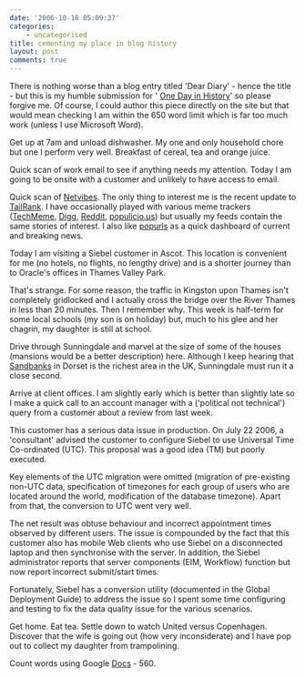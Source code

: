 ```yaml
---
date: '2006-10-18 05:09:37'
categories:
    - uncategorised
title: cementing my place in blog history
layout: post
comments: true
---
```

There is nothing worse than a blog entry titled 'Dear Diary' - hence
the title - but this is my humble submission for '
[One Day in History](http://www.historymatters.org.uk/output/page96.asp)'
so please forgive me. Of course, I could author this piece directly on
the site but that would mean checking I am within the 650 word limit
which is far too much work (unless I use Microsoft Word).

Get up at 7am and unload dishwasher. My one and only household chore but
one I perform very well. Breakfast of cereal, tea and orange juice.

Quick scan of work email to see if anything needs my attention. Today I
am going to be onsite with a customer and unlikely to have access to
email.

Quick scan of
[Netvibes](http://www.nbrightside.com/blog/2006/05/25/good-vibes-from-netvibes/).
The only thing to interest me is the recent update to
[TailRank](http://blog.tailrank.com/2006/10/tailrank_20_is_.html).
I have occasionally played with various meme trackers
([TechMeme](http://techmeme.com/), [Digg](http://digg.com/),
[Reddit](http://reddit.com/), [populicio.us](http://populicio.us/)) but
usually my feeds contain the same stories of interest. I also like
[popurls](http://popurls.com/) as a quick dashboard of current and
breaking news.

Today I am visiting a Siebel customer in Ascot. This location is
convenient for me (no hotels, no flights, no lengthy drive) and is a
shorter journey than to Oracle's offices in Thames Valley Park.

That's strange. For some reason, the traffic in Kingston upon Thames
isn't completely gridlocked and I actually cross the bridge over the
River Thames in less than 20 minutes. Then I remember why. This week is
half-term for some local schools (my son is on holiday) but, much to his
glee and her chagrin, my daughter is still at school.

Drive through Sunningdale and marvel at the size of some of the houses
(mansions would be a better description) here. Although I keep hearing
that [Sandbanks](http://www.thedorsetpage.com/locations/place/S020.htm)
in Dorset is the richest area in the UK, Sunningdale must run it a close
second.

Arrive at client offices. I am slightly early which is better than
slightly late so I make a quick call to an account manager with a
('political not technical') query from a customer about a review from
last week.

This customer has a serious data issue in production. On July 22 2006, a
'consultant' advised the customer to configure Siebel to use Universal
Time Co-ordinated (UTC). This proposal was a good idea (TM) but poorly
executed.

Key elements of the UTC migration were omitted (migration of
pre-existing non-UTC data, specification of timezones for each group of
users who are located around the world, modification of the database
timezone). Apart from that, the conversion to UTC went very well.

The net result was obtuse behaviour and incorrect appointment times
observed by different users. The issue is compounded by the fact that
this customer also has mobile Web clients who use Siebel on a
disconnected laptop and then synchronise with the server. In addition,
the Siebel administrator reports that server components (EIM, Workflow)
function but now report incorrect submit/start times.

Fortunately, Siebel has a conversion utility (documented in the Global
Deployment Guide) to address the issue so I spent some time configuring
and testing to fix the data quality issue for the various scenarios.

Get home. Eat tea. Settle down to watch United versus Copenhagen.
Discover that the wife is going out (how very inconsiderate) and I have
pop out to collect my daughter from trampolining.

Count words using Google [Docs](http://docs.google.com) - 560.
